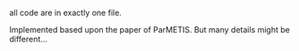 all code are in exactly one file.

Implemented based upon the paper of ParMETIS. But many details might be different...

